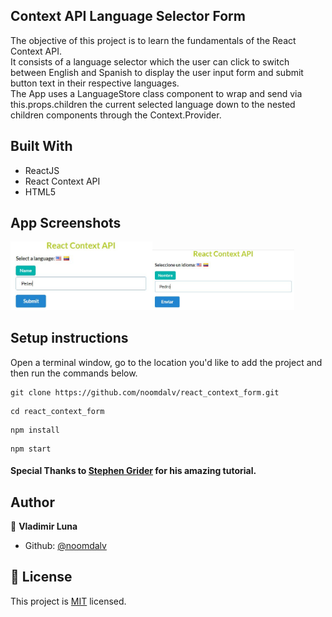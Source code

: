## Context API Language Selector Form

The objective of this project is to learn the fundamentals of the React Context API.   
It consists of a language selector which the user can click to switch between English and Spanish to display the user input form and submit button text in their respective languages.  
The App uses a LanguageStore class component to wrap and send via this.props.children the current selected language down to the nested children components through the Context.Provider.

## Built With

- ReactJS
- React Context API
- HTML5

## App Screenshots

<img src="./public/ss_eng.jpg" width="45%"><img src="./public/ss_spa.jpg" width="45%">

## Setup instructions

Open a terminal window, go to the location you'd like to add the project and then run the commands below.

```console
git clone https://github.com/noomdalv/react_context_form.git
```

```console
cd react_context_form
```

```console
npm install
```

```console
npm start

```

#### Special Thanks to [Stephen Grider](https://www.udemy.com/user/sgslo/) for his amazing tutorial.

## Author

👤 **Vladimir Luna**

- Github: [@noomdalv](https://github.com/noomdalv)


## 📝 License

This project is [MIT](lic.url) licensed.
